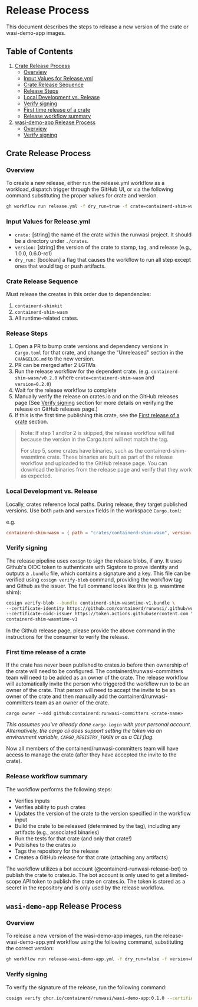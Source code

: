 # Release Process

This document describes the steps to release a new version of the crate or wasi-demo-app images.

## Table of Contents

1. [Crate Release Process](#crate-release-process)
   - [Overview](#overview)
   - [Input Values for Release.yml](#input-values-for-releaseyml)
   - [Crate Release Sequence](#crate-release-sequence)
   - [Release Steps](#release-steps)
   - [Local Development vs. Release](#local-development-vs-release)
   - [Verify signing](#verify-signing)
   - [First time release of a crate](#first-time-release-of-a-crate)
   - [Release workflow summary](#release-workflow-summary)
2. [wasi-demo-app Release Process](#wasi-demo-app-release-process)
   - [Overview](#overview-1)
   - [Verify signing](#verify-signing-1)



## Crate Release Process

### Overview

To create a new release, either run the release.yml workflow as a workload_dispatch trigger through the GitHub UI, or via the following command substituting the proper values for crate and version.
```bash
gh workflow run release.yml -f dry_run=true -f crate=containerd-shim-wasm -f version=0.4.0
```

### Input Values for Release.yml
- `crate:` [string] the name of the crate within the runwasi project. It should be a directory under `./crates`.
- `version:` [string] the version of the crate to stamp, tag, and release (e.g., 1.0.0, 0.6.0-rc1)
- `dry_run:` [boolean] a flag that causes the workflow to run all step except ones that would tag or push artifacts.

### Crate Release Sequence

Must release the creates in this order due to dependencies:
1. `containerd-shimkit`
2. `containerd-shim-wasm`
3. All runtime-related crates.

### Release Steps

1. Open a PR to bump crate versions and dependency versions in `Cargo.toml` for that crate, and change the "Unreleased" section in the `CHANGELOG.md` to the new version.
2. PR can be merged after 2 LGTMs
3. Run the release workflow for the dependent crate. (e.g. `containerd-shim-wasm/v0.2.0` where `crate=containerd-shim-wasm` and `version=0.2.0`)
4. Wait for the release workflow to complete
5. Manually verify the release on crates.io and on the GitHub releases page (See [Verify signing](#Verify-signing) section for more details on verifying the release on GitHub releases page.)
6. If this is the first time publishing this crate, see the [First release of a crate](#First-release-of-a-crate) section.

> Note: If step 1 and/or 2 is skipped, the release workflow will fail because the version in the Cargo.toml will not match the tag.
>
> For step 5, some crates have binaries, such as the containerd-shim-wasmtime crate. These binaries are built as part of the release workflow and uploaded to the GitHub release page. You can download the binaries from the release page and verify that they work as expected.

### Local Development vs. Release
Locally, crates reference local paths. During release, they target published versions.
Use both `path` and `version` fields in the workspace `Cargo.toml`:

e.g.

```toml
containerd-shim-wasm = { path = "crates/containerd-shim-wasm", version = "0.4.0" }
```

### Verify signing

The release pipeline uses `cosign` to sign the release blobs, if any. It uses Github's OIDC token to authenticate with Sigstore to prove identity and outputs a `.bundle` file, which contains a signature and a key. This file can be verified using `cosign verify-blob` command, providing the workflow tag and Github as the issuer. The full command looks like this (e.g. wasmtime shim):

```sh
cosign verify-blob --bundle containerd-shim-wasmtime-v1.bundle \
--certificate-identity https://github.com/containerd/runwasi/.github/workflows/release.yml@refs/tags/containerd-shim-wasmtime/<tag> \ 
--certificate-oidc-issuer https://token.actions.githubusercontent.com \
containerd-shim-wasmtime-v1
```

In the Github release page, please provide the above command in the instructions for the consumer to verify the release.

### First time release of a crate

If the crate has never been published to crates.io before then ownership of the crate will need to be configured.
The containerd/runwasi-committers team will need to be added as an owner of the crate.
The release workflow will automatically invite the person who triggered the workflow run to be an owner of the crate.
That person will need to accept the invite to be an owner of the crate and then manually add the containerd/runwasi-committers team as an owner of the crate.

```
cargo owner --add github:containerd:runwasi-committers <crate-name>
```

*This assumes you've already done `cargo login` with your personal account.
Alternatively, the cargo cli does support setting the token via an environment variable, `CARGO_REGISTRY_TOKEN` or as a CLI flag.*

Now all members of the containerd/runwasi-committers team will have access to manage the crate (after they have accepted the invite to the crate).

### Release workflow summary

The workflow performs the following steps:
- Verifies inputs
- Verifies ability to push crates
- Updates the version of the crate to the version specified in the workflow input
- Build the crate to be released (determined by the tag), including any artifacts (e.g., associated binaries)
- Run the tests for that crate (and only that crate!)
- Publishes to the crates.io
- Tags the repository for the release
- Creates a GitHub release for that crate (attaching any artifacts)

The workflow utilizes a bot account (@containerd-runwasi-release-bot) to publish the crate to crates.io. The bot account is only used to get a limited-scope API token to publish the crate on crates.io. The token is stored as a secret in the repository and is only used by the release workflow.

## `wasi-demo-app` Release Process

### Overview 

To release a new version of the wasi-demo-app images, run the release-wasi-demo-app.yml workflow using the following command, substituting the correct version:

```bash
gh workflow run release-wasi-demo-app.yml -f dry_run=false -f version=0.1.0
```

### Verify signing

To verify the signature of the release, run the following command:

```bash
cosign verify ghcr.io/containerd/runwasi/wasi-demo-app:0.1.0 --certificate-identity https://github.com/containerd/runwasi/.github/workflows/sign.yml@refs/heads/main --certificate-oidc-issuer https://token.actions.githubusercontent.com
```